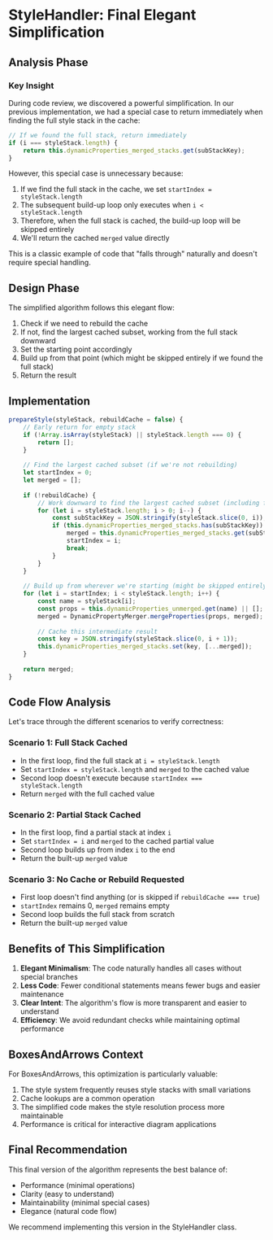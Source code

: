 # StyleHandler: Final Elegant Simplification

## Analysis Phase

### Key Insight

During code review, we discovered a powerful simplification. In our previous implementation, we had a special case to return immediately when finding the full style stack in the cache:

```javascript
// If we found the full stack, return immediately
if (i === styleStack.length) {
    return this.dynamicProperties_merged_stacks.get(subStackKey);
}
```

However, this special case is unnecessary because:

1. If we find the full stack in the cache, we set `startIndex = styleStack.length`
2. The subsequent build-up loop only executes when `i < styleStack.length`
3. Therefore, when the full stack is cached, the build-up loop will be skipped entirely
4. We'll return the cached `merged` value directly

This is a classic example of code that "falls through" naturally and doesn't require special handling.

## Design Phase

The simplified algorithm follows this elegant flow:

1. Check if we need to rebuild the cache
2. If not, find the largest cached subset, working from the full stack downward
3. Set the starting point accordingly
4. Build up from that point (which might be skipped entirely if we found the full stack)
5. Return the result

## Implementation

```javascript
prepareStyle(styleStack, rebuildCache = false) {  
    // Early return for empty stack
    if (!Array.isArray(styleStack) || styleStack.length === 0) {
        return [];
    }
    
    // Find the largest cached subset (if we're not rebuilding)
    let startIndex = 0;
    let merged = [];
    
    if (!rebuildCache) {
        // Work downward to find the largest cached subset (including full stack)
        for (let i = styleStack.length; i > 0; i--) {
            const subStackKey = JSON.stringify(styleStack.slice(0, i));
            if (this.dynamicProperties_merged_stacks.has(subStackKey)) {
                merged = this.dynamicProperties_merged_stacks.get(subStackKey);
                startIndex = i;
                break;
            }
        }
    }
    
    // Build up from wherever we're starting (might be skipped entirely if full stack was found)
    for (let i = startIndex; i < styleStack.length; i++) {
        const name = styleStack[i];
        const props = this.dynamicProperties_unmerged.get(name) || [];
        merged = DynamicPropertyMerger.mergeProperties(props, merged);
        
        // Cache this intermediate result
        const key = JSON.stringify(styleStack.slice(0, i + 1));
        this.dynamicProperties_merged_stacks.set(key, [...merged]);
    }
    
    return merged;
}
```

## Code Flow Analysis

Let's trace through the different scenarios to verify correctness:

### Scenario 1: Full Stack Cached
- In the first loop, find the full stack at `i = styleStack.length`
- Set `startIndex = styleStack.length` and `merged` to the cached value
- Second loop doesn't execute because `startIndex === styleStack.length`
- Return `merged` with the full cached value

### Scenario 2: Partial Stack Cached
- In the first loop, find a partial stack at index `i`
- Set `startIndex = i` and `merged` to the cached partial value
- Second loop builds up from index `i` to the end
- Return the built-up `merged` value

### Scenario 3: No Cache or Rebuild Requested
- First loop doesn't find anything (or is skipped if `rebuildCache === true`)
- `startIndex` remains 0, `merged` remains empty
- Second loop builds the full stack from scratch
- Return the built-up `merged` value

## Benefits of This Simplification

1. **Elegant Minimalism**: The code naturally handles all cases without special branches
2. **Less Code**: Fewer conditional statements means fewer bugs and easier maintenance
3. **Clear Intent**: The algorithm's flow is more transparent and easier to understand
4. **Efficiency**: We avoid redundant checks while maintaining optimal performance

## BoxesAndArrows Context

For BoxesAndArrows, this optimization is particularly valuable:

1. The style system frequently reuses style stacks with small variations
2. Cache lookups are a common operation
3. The simplified code makes the style resolution process more maintainable
4. Performance is critical for interactive diagram applications

## Final Recommendation

This final version of the algorithm represents the best balance of:
- Performance (minimal operations)
- Clarity (easy to understand)
- Maintainability (minimal special cases)
- Elegance (natural code flow)

We recommend implementing this version in the StyleHandler class.
